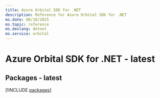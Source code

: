 ```yaml
---
title: Azure Orbital SDK for .NET
description: Reference for Azure Orbital SDK for .NET
ms.date: 08/18/2025
ms.topic: reference
ms.devlang: dotnet
ms.service: orbital
---
```

# Azure Orbital SDK for .NET - latest
## Packages - latest
[!INCLUDE [packages](orbital-index.md)]